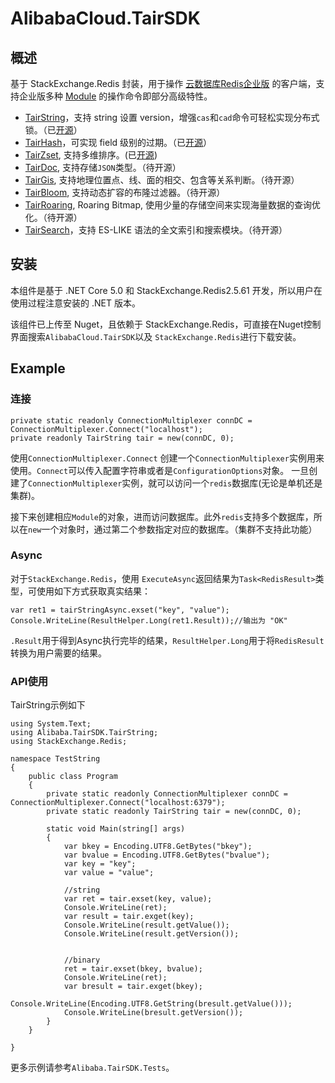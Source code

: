 # AlibabaCloud.TairSDK

## 概述
基于 StackExchange.Redis 封装，用于操作 [云数据库Redis企业版](https://help.aliyun.com/document_detail/145957.html) 的客户端，支持企业版多种 [Module](https://help.aliyun.com/document_detail/146579.html) 的操作命令即部分高级特性。

* [TairString](https://help.aliyun.com/document_detail/145902.html)，支持 string 设置 version，增强`cas`和`cad`命令可轻松实现分布式锁。（已[开源](https://github.com/alibaba/TairString)）
* [TairHash](https://help.aliyun.com/document_detail/145970.html)，可实现 field 级别的过期。（已[开源](https://github.com/alibaba/TairHash)）
* [TairZset](https://help.aliyun.com/document_detail/292812.html), 支持多维排序。(已[开源](https://github.com/alibaba/TairZset))
* [TairDoc](https://help.aliyun.com/document_detail/145940.html), 支持存储`JSON`类型。（待开源）
* [TairGis](https://help.aliyun.com/document_detail/145971.html), 支持地理位置点、线、面的相交、包含等关系判断。（待开源）
* [TairBloom](https://help.aliyun.com/document_detail/145972.html), 支持动态扩容的布隆过滤器。（待开源）
* [TairRoaring](https://help.aliyun.com/document_detail/311433.html), Roaring Bitmap, 使用少量的存储空间来实现海量数据的查询优化。（待开源）
* [TairSearch](https://help.aliyun.com/document_detail/417908.html)，支持 ES-LIKE 语法的全文索引和搜索模块。（待开源） 

## 安装
本组件是基于 .NET Core 5.0 和 StackExchange.Redis2.5.61 开发，所以用户在使用过程注意安装的 .NET 版本。

该组件已上传至 Nuget，且依赖于 StackExchange.Redis，可直接在Nuget控制界面搜索`AlibabaCloud.TairSDK`以及 `StackExchange.Redis`进行下载安装。


## Example
### 连接

```
private static readonly ConnectionMultiplexer connDC = ConnectionMultiplexer.Connect("localhost");
private readonly TairString tair = new(connDC, 0);
```
使用`ConnectionMultiplexer.Connect` 创建一个`ConnectionMultiplexer`实例用来使用。`Connect`可以传入配置字符串或者是`ConfigurationOptions`对象。
一旦创建了`ConnectionMultiplexer`实例，就可以访问一个`redis`数据库(无论是单机还是集群)。

接下来创建相应`Module`的对象，进而访问数据库。此外`redis`支持多个数据库，所以在`new`一个对象时，通过第二个参数指定对应的数据库。（集群不支持此功能）

### Async
对于`StackExchange.Redis`，使用	`ExecuteAsync`返回结果为`Task<RedisResult>`类型，可使用如下方式获取真实结果：

```
var ret1 = tairStringAsync.exset("key", "value");
Console.WriteLine(ResultHelper.Long(ret1.Result));//输出为 "OK"
```
`.Result`用于得到Async执行完毕的结果，`ResultHelper.Long`用于将`RedisResult`转换为用户需要的结果。

### API使用
TairString示例如下

```
using System.Text;
using Alibaba.TairSDK.TairString;
using StackExchange.Redis;

namespace TestString
{
    public class Program
    {
        private static readonly ConnectionMultiplexer connDC = ConnectionMultiplexer.Connect("localhost:6379");
        private static readonly TairString tair = new(connDC, 0);
        
        static void Main(string[] args)
        {
            var bkey = Encoding.UTF8.GetBytes("bkey");
            var bvalue = Encoding.UTF8.GetBytes("bvalue");
            var key = "key";
            var value = "value";

            //string
            var ret = tair.exset(key, value);
            Console.WriteLine(ret);
            var result = tair.exget(key);
            Console.WriteLine(result.getValue());
            Console.WriteLine(result.getVersion());
            

            //binary
            ret = tair.exset(bkey, bvalue);
            Console.WriteLine(ret);
            var bresult = tair.exget(bkey);
            Console.WriteLine(Encoding.UTF8.GetString(bresult.getValue()));
            Console.WriteLine(bresult.getVersion());
        }
    } 

}
```

更多示例请参考`Alibaba.TairSDK.Tests`。